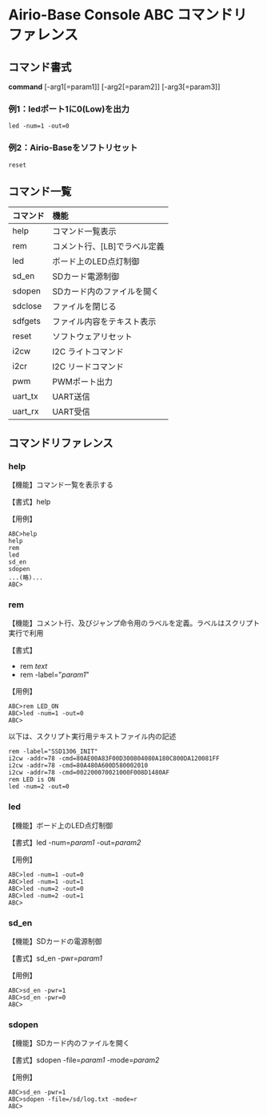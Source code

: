 # Airio-Base Console ABC コマンドリファレンス

## コマンド書式
**command** [-arg1[=param1]] [-arg2[=param2]] [-arg3[=param3]]

### 例1：ledポート1に0(Low)を出力
```
led -num=1 -out=0
```
### 例2：Airio-Baseをソフトリセット
```
reset
```

## コマンド一覧
|  コマンド | 機能 |
| :---- | :---- |
| help | コマンド一覧表示 |
| rem | コメント行、[LB]でラベル定義 |
| led | ボード上のLED点灯制御 |
| sd_en | SDカード電源制御 |
| sdopen | SDカード内のファイルを開く |
| sdclose | ファイルを閉じる |
| sdfgets | ファイル内容をテキスト表示 |
| reset | ソフトウェアリセット |
| i2cw | I2C ライトコマンド |
| i2cr | I2C リードコマンド |
| pwm | PWMポート出力 |
| uart_tx | UART送信 |
| uart_rx | UART受信 |

## コマンドリファレンス
### help
【機能】コマンド一覧を表示する

【書式】help

【用例】
```
ABC>help
help 
rem
led
sd_en
sdopen
...(略)...
ABC>
```

### rem

【機能】コメント行、及びジャンプ命令用のラベルを定義。ラベルはスクリプト実行で利用

【書式】
- rem _text_
- rem -label="_param1_"

【用例】
```
ABC>rem LED_ON
ABC>led -num=1 -out=0
ABC>
```
以下は、スクリプト実行用テキストファイル内の記述
```
rem -label="SSD1306_INIT"
i2cw -addr=78 -cmd=80AE00A83F00D300804080A180C800DA120081FF
i2cw -addr=78 -cmd=80A480A600D580002010
i2cw -addr=78 -cmd=002200070021000F008D1480AF
rem LED is ON 
led -num=2 -out=0
```

### led

【機能】ボード上のLED点灯制御

【書式】led -num=_param1_ -out=_param2_

【用例】
```
ABC>led -num=1 -out=0
ABC>led -num=1 -out=1
ABC>led -num=2 -out=0
ABC>led -num=2 -out=1
ABC>
```

### sd_en

【機能】SDカードの電源制御

【書式】sd_en -pwr=_param1_

【用例】
```
ABC>sd_en -pwr=1
ABC>sd_en -pwr=0
ABC>
```

### sdopen

【機能】SDカード内のファイルを開く

【書式】sdopen -file=_param1_ -mode=_param2_

【用例】
```
ABC>sd_en -pwr=1
ABC>sdopen -file=/sd/log.txt -mode=r
ABC>
```

